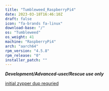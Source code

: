 ```yaml
---
title: "Tumbleweed_RaspberryPi4"
date: 2023-03-18T16:46:10Z
draft: false
icon: "fa-brands fa-linux"
download-base: "/"
os: "Tumbleweed"
os_weight: 41
machine: "RaspberryPi4"
arch: "aarch64"
rpm_version: "4.5.8"
rpm_release: "0"
installer_patch: ""
---
```


***Development/Advanced-user/Rescue use only***

[initial zypper dup requried](https://github.com/rockstor/rockstor-website/issues/71)